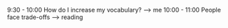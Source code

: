 9:30 - 10:00 How do I increase my vocabulary? --> me
10:00 - 11:00  People face trade-offs  --> reading